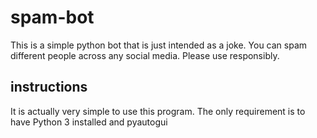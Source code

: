 # spam-bot
This is a simple python bot that is just intended as a joke. You can spam different people across any social media.  Please use responsibly.
## instructions 
It is actually very simple to use this program. The only requirement is to have Python 3 installed and pyautogui 
